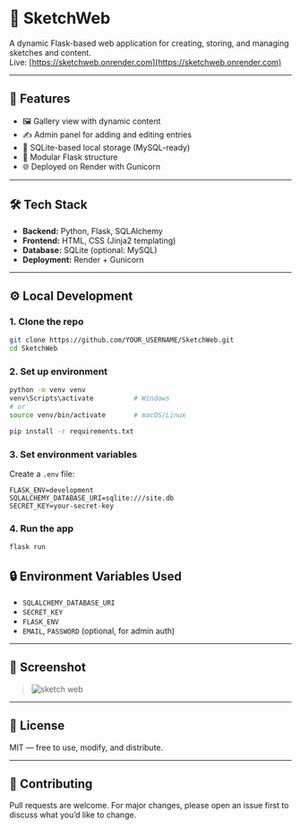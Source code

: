 # 🎨 SketchWeb

A dynamic Flask-based web application for creating, storing, and managing sketches and content.  
Live: [https://sketchweb.onrender.com](https://sketchweb.onrender.com)

---

## 🚀 Features

- 🖼️ Gallery view with dynamic content
- ✍️ Admin panel for adding and editing entries
- 📁 SQLite-based local storage (MySQL-ready)
- 🧩 Modular Flask structure
- 🌐 Deployed on Render with Gunicorn

---

## 🛠️ Tech Stack

- **Backend:** Python, Flask, SQLAlchemy
- **Frontend:** HTML, CSS (Jinja2 templating)
- **Database:** SQLite (optional: MySQL)
- **Deployment:** Render + Gunicorn

---

## ⚙️ Local Development

### 1. Clone the repo
```bash
git clone https://github.com/YOUR_USERNAME/SketchWeb.git
cd SketchWeb
```

### 2. Set up environment
```bash
python -m venv venv
venv\Scripts\activate          # Windows
# or
source venv/bin/activate       # macOS/Linux

pip install -r requirements.txt
```

### 3. Set environment variables
Create a `.env` file:

```env
FLASK_ENV=development
SQLALCHEMY_DATABASE_URI=sqlite:///site.db
SECRET_KEY=your-secret-key
```

### 4. Run the app
```bash
flask run
```

## 🔒 Environment Variables Used

- `SQLALCHEMY_DATABASE_URI`
- `SECRET_KEY`
- `FLASK_ENV`
- `EMAIL`, `PASSWORD` (optional, for admin auth)

---

## 📸 Screenshot

> ![sketch web](https://github.com/user-attachments/assets/f011fc81-8ee8-4297-8bc4-e5e66494b8c1)

---

## 📝 License

MIT — free to use, modify, and distribute.

---

## 🤝 Contributing

Pull requests are welcome. For major changes, please open an issue first to discuss what you’d like to change.
